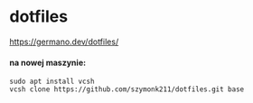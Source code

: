 # dotfiles

https://germano.dev/dotfiles/

#### na nowej maszynie:

```
sudo apt install vcsh
vcsh clone https://github.com/szymonk211/dotfiles.git base
```
